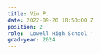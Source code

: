 ```yaml
---
title: Vin P.
date: 2022-09-20 18:50:00 Z
position: 2
role: 'Lowell High School '
grad-year: 2024
---
```


